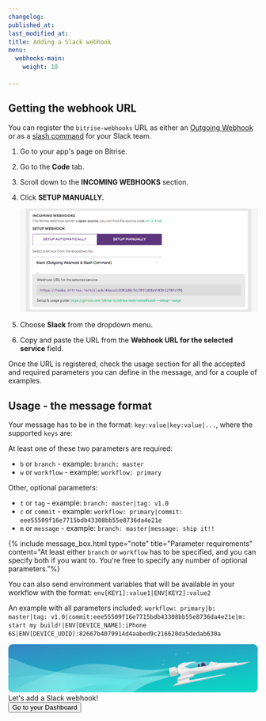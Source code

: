 ```yaml
---
changelog:
published_at:
last_modified_at:
title: Adding a Slack webhook
menu:
  webhooks-main:
    weight: 10

---
```

## Getting the webhook URL

You can register the `bitrise-webhooks` URL as either an [Outgoing Webhook](https://my.slack.com/services/new/outgoing-webhook) or as a [slash command](https://my.slack.com/services/new/slash-commands) for your Slack team.

1. Go to your app's page on Bitrise.
2. Go to the **Code** tab.
3. Scroll down to the **INCOMING WEBHOOKS** section.
4. Click **SETUP MANUALLY.**

   ![](/img/slack-webhook.png)
5. Choose **Slack** from the dropdown menu.
6. Copy and paste the URL from the **Webhook URL for the selected service** field.

Once the URL is registered, check the usage section for all the accepted and required parameters you can define in the message, and for a couple of examples.

## Usage - the message format

Your message has to be in the format: `key:value|key:value|...`,
where the supported `keys` are:

At least one of these two parameters are required:

* `b` or `branch` - example: `branch: master`
* `w` or `workflow` - example: `workflow: primary`

Other, optional parameters:

* `t` or `tag` - example: `branch: master|tag: v1.0`
* `c` or `commit` - example: `workflow: primary|commit: eee55509f16e7715bdb43308bb55e8736da4e21e`
* `m` or `message` - example: `branch: master|message: ship it!!`

{% include message_box.html type="note" title="Parameter requirements" content="At least either `branch` or `workflow` has to be specified, and you can specify both if you want to. You're free to specify any number of optional parameters."%}

You can also send environment variables that will be available in your workflow with the format: `env[KEY1]:value1|ENV[KEY2]:value2`

An example with all parameters included: `workflow: primary|b: master|tag: v1.0|commit:eee55509f16e7715bdb43308bb55e8736da4e21e|m: start my build!|ENV[DEVICE_NAME]:iPhone 6S|ENV[DEVICE_UDID]:82667b4079914d4aabed9c216620da5dedab630a`

<div class="banner">
<img src="/assets/images/banner-bg-888x170.png" style="border: none;">
<div class="deploy-text">Let's add a Slack webhook!</div>
<a target="_blank" href="https://app.bitrise.io/dashboard/builds"><button class="button">Go to your Dashboard</button></a>
</div>